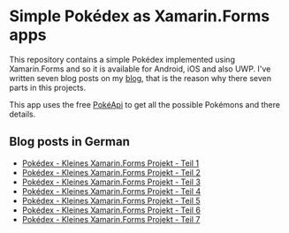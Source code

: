 # Simple Pokédex as Xamarin.Forms apps

This repository contains a simple Pokédex implemented using Xamarin.Forms and so it is available for Android, iOS and also UWP. I've written seven blog posts on my [blog](https://www.tsjdev-apps.de), that is the reason why there seven parts in this projects.

This app uses the free [PokéApi](https://pokeapi.co/) to get all the possible Pokémons and there details.

## Blog posts in German

- [Pokédex - Kleines Xamarin.Forms Projekt - Teil 1](https://www.tsjdev-apps.de/pokedex-kleines-xamarin-forms-projekt-teil-1/)
- [Pokédex - Kleines Xamarin.Forms Projekt - Teil 2](https://www.tsjdev-apps.de/pokedex-kleines-xamarin-forms-projekt-teil-2/)
- [Pokédex - Kleines Xamarin.Forms Projekt - Teil 3](https://www.tsjdev-apps.de/pokedex-kleines-xamarin-forms-projekt-teil-3/)
- [Pokédex - Kleines Xamarin.Forms Projekt - Teil 4](https://www.tsjdev-apps.de/pokedex-kleines-xamarin-forms-projekt-teil-4/)
- [Pokédex - Kleines Xamarin.Forms Projekt - Teil 5](https://www.tsjdev-apps.de/pokedex-kleines-xamarin-forms-projekt-teil-5/)
- [Pokédex - Kleines Xamarin.Forms Projekt - Teil 6](https://www.tsjdev-apps.de/pokedex-kleines-xamarin-forms-projekt-teil-6/)
- [Pokédex - Kleines Xamarin.Forms Projekt - Teil 7](https://www.tsjdev-apps.de/pokedex-kleines-xamarin-forms-projekt-teil-7/)